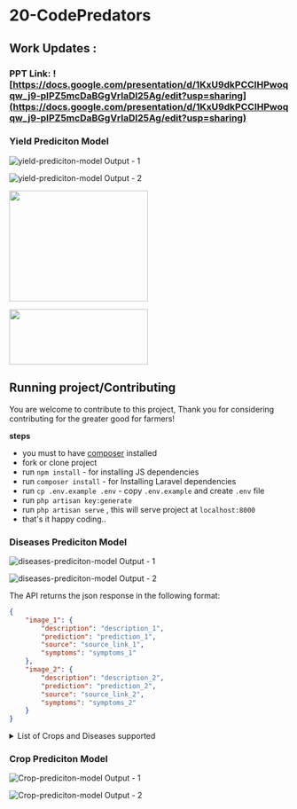 # **20-CodePredators**

## Work Updates :

### PPT Link: ![https://docs.google.com/presentation/d/1KxU9dkPCCIHPwoqqw_j9-pIPZ5mcDaBGgVrIaDl25Ag/edit?usp=sharing](https://docs.google.com/presentation/d/1KxU9dkPCCIHPwoqqw_j9-pIPZ5mcDaBGgVrIaDl25Ag/edit?usp=sharing)

### Yield Prediciton Model
![yield-prediciton-model Output - 1](https://res.cloudinary.com/devdemo/image/upload/v1665191504/VCET%20Hack/Screenshot_1071_vaqcig.png)

![yield-prediciton-model Output - 2](https://res.cloudinary.com/devdemo/image/upload/v1665191503/VCET%20Hack/Screenshot_1072_ewr34o.png)

<img width='250' height='200'  src="https://camo.githubusercontent.com/5ceadc94fd40688144b193fd8ece2b805d79ca9b/68747470733a2f2f6c61726176656c2e636f6d2f6173736574732f696d672f636f6d706f6e656e74732f6c6f676f2d6c61726176656c2e737667">
</p>
<p>
<img width='250' height='100' src="http://scikit-learn.org/stable/_static/scikit-learn-logo-small.png">
</p>

## Running project/Contributing
You are welcome to contribute to this project,
Thank you for considering contributing for the greater good for farmers! 

**steps**
- you must to have [composer](composer.io) installed
- fork or clone project
- run `npm install` - for installing JS dependencies
- run `composer install` - for Installing Laravel dependencies
- run `cp .env.example .env` - copy `.env.example` and create `.env` file
- run `php artisan key:generate`
- run `php artisan serve` , this will serve project at `localhost:8000`
- that's it happy coding..

### Diseases Prediciton Model
![diseases-prediciton-model Output - 1](https://res.cloudinary.com/devdemo/image/upload/v1665142410/VCET%20Hack/1_v7encb.jpg)

![diseases-prediciton-model Output - 2](https://res.cloudinary.com/devdemo/image/upload/v1665142411/VCET%20Hack/2_mk0le7.jpg)

The API returns the json response in the following format:

```json
{
    "image_1": {
        "description": "description_1",
        "prediction": "prediction_1",
        "source": "source_link_1",
        "symptoms": "symptoms_1"
    },
    "image_2": {
        "description": "description_2",
        "prediction": "prediction_2",
        "source": "source_link_2",
        "symptoms": "symptoms_2"
    }
}
```

</details>

<details>
<summary>List of Crops and Diseases supported</summary>

- Apple
  - Apple Scab
  - Black Rot
  - Cedar Rust
  - Healthy
- Blueberry
  - Healthy
- Cherry
  - Powdery Mildew
  - Healthy
- Corn (Maize)
  - Grey Leaf Spot
  - Common Rust of Maize
  - Northern Leaf Blight
  - Healthy
- Grape
  - Black Rot
  - Black Measles (Esca)
  - Leaf Blight (Isariopsis Leaf Spot)
  - healthy
- Orange
  - Huanglongbing (Citrus Greening)
- Peach
  - Bacterial spot
  - healthy
- Bell Pepper
  - Bacterial Spot
  - Healthy
- Potato
  - Early Blight
  - Late Blight
  - Healthy
- Raspberry
  - Healthy
- Rice
  - Brown Spot
  - Hispa
  - Leaf Blast
  - Healthy
- Soybean
  - Healthy
- Squash
  - Powdery Mildew
- Strawberry
  - Leaf Scorch
  - Healthy
- Tomato
  - Bacterial Spot
  - Early Blight
  - Late Blight
  - Leaf Mold
  - Septoria Leaf Spot
  - Spider Mites (Two-spotted Spider Mite)
  - Target Spot
  - Yellow Leaf Curl Virus
  - Mosaic Virus
  - Healthy

</details>

### Crop Prediciton Model
![Crop-prediciton-model Output - 1](https://res.cloudinary.com/devdemo/image/upload/v1665141769/VCET%20Hack/Screenshot_1066_vccysl.png)

![Crop-prediciton-model Output - 2](https://res.cloudinary.com/devdemo/image/upload/v1665141769/VCET%20Hack/Screenshot_1067_fw6815.png)